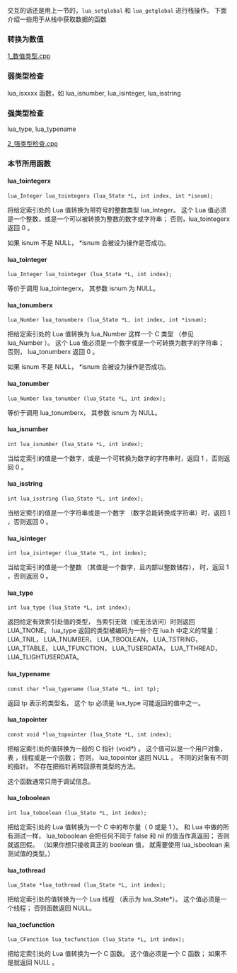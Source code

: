 
交互的话还是用上一节的，`lua_setglobal`  和 `lua_getglobal` 进行栈操作。 下面介绍一些用于从栈中获取数据的函数

### 转换为数值

<a href="../1_数值类型.cpp">1_数值类型.cpp</a>

### 弱类型检查

lua_isxxxx 函数，如 lua_isnumber, lua_isinteger, lua_isstring

### 强类型检查

lua_type, lua_typename

<a href="../2_强类型检查.cpp">2_强类型检查.cpp</a>

### 本节所用函数

#### lua_tointegerx

`lua_Integer lua_tointegerx (lua_State *L, int index, int *isnum);`

将给定索引处的 Lua 值转换为带符号的整数类型 lua_Integer。 这个 Lua 值必须是一个整数，或是一个可以被转换为整数的数字或字符串； 否则，lua_tointegerx 返回 0 。

如果 isnum 不是 NULL， \*isnum 会被设为操作是否成功。

#### lua_tointeger

`lua_Integer lua_tointeger (lua_State *L, int index);`

等价于调用 lua_tointegerx， 其参数 isnum 为 NULL。

#### lua_tonumberx

`lua_Number lua_tonumberx (lua_State *L, int index, int *isnum);`

把给定索引处的 Lua 值转换为 lua_Number 这样一个 C 类型 （参见 lua_Number ）。 这个 Lua 值必须是一个数字或是一个可转换为数字的字符串； 否则， lua_tonumberx 返回 0 。

如果 isnum 不是 NULL， \*isnum 会被设为操作是否成功。

#### lua_tonumber

`lua_Number lua_tonumber (lua_State *L, int index);`

等价于调用 lua_tonumberx， 其参数 isnum 为 NULL。

#### lua_isnumber

`int lua_isnumber (lua_State *L, int index);`

当给定索引的值是一个数字，或是一个可转换为数字的字符串时，返回 1 ，否则返回 0 。

#### lua_isstring

`int lua_isstring (lua_State *L, int index);`

当给定索引的值是一个字符串或是一个数字 （数字总能转换成字符串）时，返回 1 ，否则返回 0 。

#### lua_isinteger

`int lua_isinteger (lua_State *L, int index);`

当给定索引的值是一个整数 （其值是一个数字，且内部以整数储存）， 时，返回 1 ，否则返回 0 。

#### lua_type

`int lua_type (lua_State *L, int index);`

返回给定有效索引处值的类型， 当索引无效（或无法访问）时则返回 LUA_TNONE。 lua_type 返回的类型被编码为一些个在 lua.h 中定义的常量： LUA_TNIL， LUA_TNUMBER， LUA_TBOOLEAN， LUA_TSTRING， LUA_TTABLE， LUA_TFUNCTION， LUA_TUSERDATA， LUA_TTHREAD， LUA_TLIGHTUSERDATA。

#### lua_typename

`const char *lua_typename (lua_State *L, int tp);`

返回 tp 表示的类型名， 这个 tp 必须是 lua_type 可能返回的值中之一。

#### lua_topointer

`const void *lua_topointer (lua_State *L, int index);`

把给定索引处的值转换为一般的 C 指针 (void\*) 。 这个值可以是一个用户对象，表 ，线程或是一个函数； 否则， lua_topointer 返回 NULL 。 不同的对象有不同的指针。 不存在把指针再转回原有类型的方法。

这个函数通常只用于调试信息。

#### lua_toboolean

`int lua_toboolean (lua_State *L, int index);`

把给定索引处的 Lua 值转换为一个 C 中的布尔量（ 0 或是 1 ）。 和 Lua 中做的所有测试一样， lua_toboolean 会把任何不同于 false 和 nil 的值当作真返回； 否则就返回假。 （如果你想只接收真正的 boolean 值， 就需要使用 lua_isboolean 来测试值的类型。）

#### lua_tothread

`lua_State *lua_tothread (lua_State *L, int index);`

把给定索引处的值转换为一个 Lua 线程 （表示为 lua_State\*）。 这个值必须是一个线程； 否则函数返回 NULL。

#### lua_tocfunction

`lua_CFunction lua_tocfunction (lua_State *L, int index);`

把给定索引处的 Lua 值转换为一个 C 函数。 这个值必须是一个 C 函数； 如果不是就返回 NULL 。

